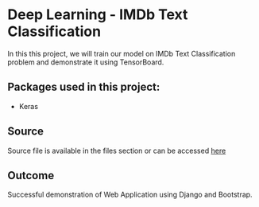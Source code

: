 # Deep Learning - IMDb Text Classification
In this this project, we will train our model on IMDb Text Classification problem and demonstrate it using TensorBoard.
<br />

## Packages used in this project:
- Keras

## Source
Source file is available in the files section or can be accessed [here](https://github.com/Toqeer-Ahmad/Deep-Learning-IMDb/blob/main/IMDb%20Text%20Classification%20using%20Tensor%20Board.ipynb)

## Outcome
Successful demonstration of Web Application using Django and Bootstrap.
